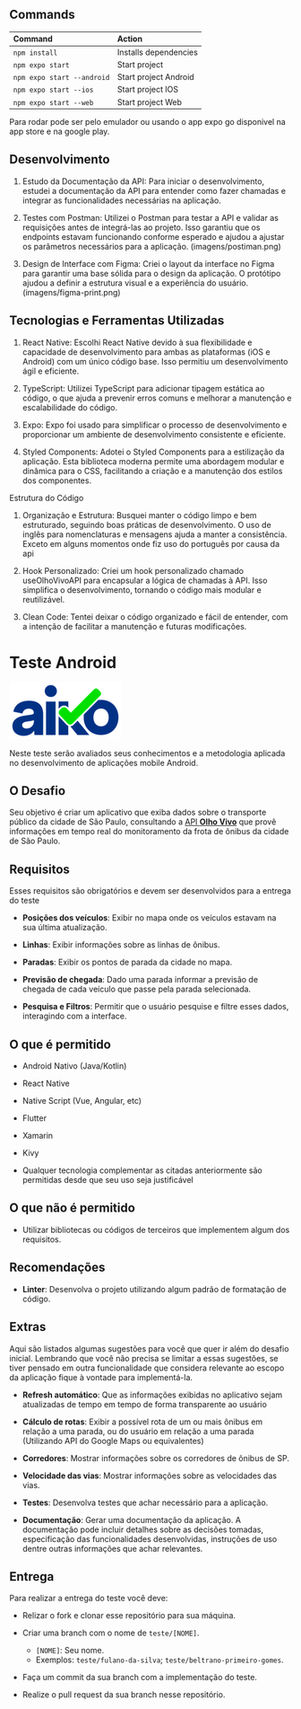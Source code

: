 ## Commands

| Command                   | Action               |
| :---------------------    | :------------------- |
| `npm install`             | Installs dependencies|
| `npm expo start`          | Start project        |
| `npm expo start --android`| Start project Android|
| `npm expo start --ios`    | Start project IOS    |
| `npm expo start --web`    | Start project Web    |      

Para rodar pode ser pelo emulador ou usando o app expo go disponivel na app store e na google play.


## Desenvolvimento

1. Estudo da Documentação da API:
Para iniciar o desenvolvimento, estudei a documentação da API para entender como fazer chamadas e integrar as funcionalidades necessárias na aplicação.

2. Testes com Postman:
Utilizei o Postman para testar a API e validar as requisições antes de integrá-las ao projeto. Isso garantiu que os endpoints estavam funcionando conforme esperado e ajudou a ajustar os parâmetros necessários para a aplicação.
(imagens/postiman.png)


3. Design de Interface com Figma:
Criei o layout da interface no Figma para garantir uma base sólida para o design da aplicação. O protótipo ajudou a definir a estrutura visual e a experiência do usuário.
(imagens/figma-print.png)

## Tecnologias e Ferramentas Utilizadas

1. React Native:
Escolhi React Native devido à sua flexibilidade e capacidade de desenvolvimento para ambas as plataformas (iOS e Android) com um único código base. Isso permitiu um desenvolvimento ágil e eficiente.

2. TypeScript:
Utilizei TypeScript para adicionar tipagem estática ao código, o que ajuda a prevenir erros comuns e melhorar a manutenção e escalabilidade do código.

3. Expo:
Expo foi usado para simplificar o processo de desenvolvimento e proporcionar um ambiente de desenvolvimento consistente e eficiente.

4. Styled Components:
Adotei o Styled Components para a estilização da aplicação. Esta biblioteca moderna permite uma abordagem modular e dinâmica para o CSS, facilitando a criação e a manutenção dos estilos dos componentes.

Estrutura do Código
1. Organização e Estrutura:
Busquei manter o código limpo e bem estruturado, seguindo boas práticas de desenvolvimento. O uso de inglês para nomenclaturas e mensagens ajuda a manter a consistência. Exceto em alguns momentos onde fiz uso do português por causa da api

2. Hook Personalizado:
Criei um hook personalizado chamado useOlhoVivoAPI para encapsular a lógica de chamadas à API. Isso simplifica o desenvolvimento, tornando o código mais modular e reutilizável.

3. Clean Code:
Tentei deixar o código organizado e fácil de entender, com a intenção de facilitar a manutenção e futuras modificações.























# Teste Android

![Aiko](imagens/aiko.png)

Neste teste serão avaliados seus conhecimentos e a metodologia aplicada no desenvolvimento de aplicações mobile Android.

## O Desafio

Seu objetivo é criar um aplicativo que exiba dados sobre o transporte público da cidade de São Paulo, consultando a [API **Olho Vivo**](api.md) que provê informações em tempo real do monitoramento da frota de ônibus da cidade de São Paulo.

## Requisitos

Esses requisitos são obrigatórios e devem ser desenvolvidos para a entrega do teste

* **Posições dos veículos**: Exibir no mapa onde os veículos estavam na sua última atualização.

* **Linhas**: Exibir informações sobre as linhas de ônibus.

* **Paradas**: Exibir os pontos de parada da cidade no mapa.

* **Previsão de chegada**: Dado uma parada informar a previsão de chegada de cada veículo que passe pela parada selecionada.

* **Pesquisa e Filtros**: Permitir que o usuário pesquise e filtre esses dados, interagindo com a interface.

## O que é permitido

* Android Nativo (Java/Kotlin)

* React Native

* Native Script (Vue, Angular, etc)

* Flutter

* Xamarin

* Kivy

* Qualquer tecnologia complementar as citadas anteriormente são permitidas desde que seu uso seja justificável

## O que não é permitido

* Utilizar bibliotecas ou códigos de terceiros que implementem algum dos requisitos.

## Recomendações

* **Linter**: Desenvolva o projeto utilizando algum padrão de formatação de código.

## Extras

Aqui são listados algumas sugestões para você que quer ir além do desafio inicial. Lembrando que você não precisa se limitar a essas sugestões, se tiver pensado em outra funcionalidade que considera relevante ao escopo da aplicação fique à vontade para implementá-la.

* **Refresh automático**: Que as informações exibidas no aplicativo sejam atualizadas de tempo em tempo de forma transparente ao usuário

* **Cálculo de rotas**: Exibir a possível rota de um ou mais ônibus em relação a uma parada, ou do usuário em relação a uma parada (Utilizando API do Google Maps ou equivalentes)

* **Corredores**: Mostrar informações sobre os corredores de ônibus de SP.

* **Velocidade das vias**: Mostrar informações sobre as velocidades das vias.

* **Testes**: Desenvolva testes que achar necessário para a aplicação.

* **Documentação**: Gerar uma documentação da aplicação. A documentação pode incluir detalhes sobre as decisões tomadas, especificação das funcionalidades desenvolvidas, instruções de uso dentre outras informações que achar relevantes.

## Entrega

Para realizar a entrega do teste você deve:

* Relizar o fork e clonar esse repositório para sua máquina.
  
* Criar uma branch com o nome de `teste/[NOME]`.
  * `[NOME]`: Seu nome.
  * Exemplos: `teste/fulano-da-silva`; `teste/beltrano-primeiro-gomes`.
  
* Faça um commit da sua branch com a implementação do teste.
  
* Realize o pull request da sua branch nesse repositório.
